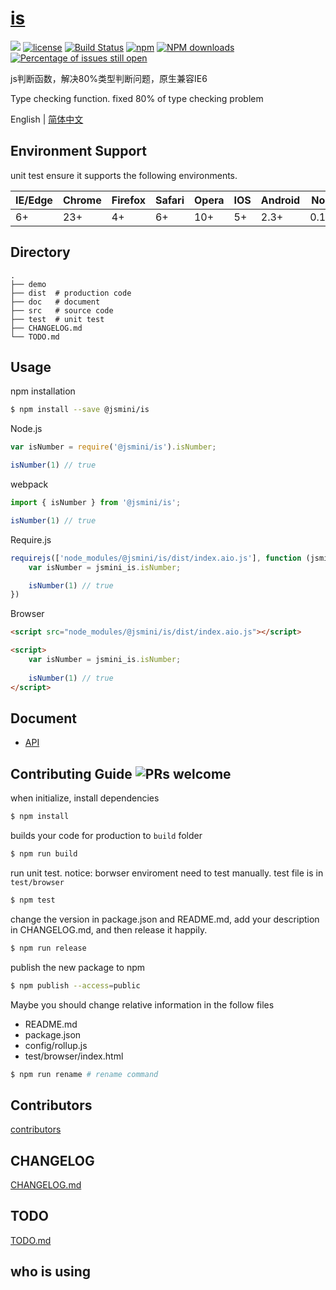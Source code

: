 # [is](https://github.com/yanhaijing/is)
[![](https://img.shields.io/badge/Powered%20by-jslib%20base-brightgreen.svg)](https://github.com/yanhaijing/jslib-base)
[![license](https://img.shields.io/badge/license-MIT-blue.svg)](https://github.com/jsmini/is/blob/master/LICENSE)
[![Build Status](https://travis-ci.org/jsmini/is.svg?branch=master)](https://travis-ci.org/jsmini/is)
[![npm](https://img.shields.io/badge/npm-0.8.0-orange.svg)](https://www.npmjs.com/package/@jsmini/is)
[![NPM downloads](http://img.shields.io/npm/dm/@jsmini/is.svg?style=flat-square)](http://www.npmtrends.com/@jsmini/is)
[![Percentage of issues still open](http://isitmaintained.com/badge/open/jsmini/is.svg)](http://isitmaintained.com/project/jsmini/is "Percentage of issues still open")

js判断函数，解决80%类型判断问题，原生兼容IE6 

Type checking function. fixed 80% of type checking problem

English | [简体中文](./README-zh_CN.md)

## Environment Support

unit test ensure it supports the following environments.

| IE/Edge | Chrome | Firefox | Safari | Opera | IOS  | Android | Node  |
| ------- | ------ | ------- | ------ | ----- | ---- | ------- | ----- |
| 6+      | 23+    | 4+      | 6+     | 10+   | 5+   | 2.3+    | 0.10+ |

## Directory

```
.
├── demo
├── dist  # production code
├── doc   # document
├── src   # source code
├── test  # unit test
├── CHANGELOG.md
└── TODO.md
```

## Usage
npm installation

```bash
$ npm install --save @jsmini/is
```

Node.js

```js
var isNumber = require('@jsmini/is').isNumber;

isNumber(1) // true
```

webpack

```js
import { isNumber } from '@jsmini/is';

isNumber(1) // true
```

Require.js

```js
requirejs(['node_modules/@jsmini/is/dist/index.aio.js'], function (jsmini_is) {
    var isNumber = jsmini_is.isNumber;

    isNumber(1) // true
})
```

Browser

```html
<script src="node_modules/@jsmini/is/dist/index.aio.js"></script>

<script>
    var isNumber = jsmini_is.isNumber;
    
    isNumber(1) // true
</script>
```

## Document

- [API](https://github.com/jsmini/is/blob/master/doc/api.md)

## Contributing Guide  ![PRs welcome](<https://img.shields.io/badge/PRs-welcome-brightgreen.svg>)
when initialize, install dependencies 

```bash
$ npm install
```

builds your code for production to `build` folder

```bash
$ npm run build
```

run unit test.  notice: borwser enviroment need to test manually.  test file is in `test/browser`

```bash
$ npm test
```

change  the  version in package.json and README.md, add your description in CHANGELOG.md, and then release it happily.

```bash
$ npm run release
```

publish the new package to npm

```bash
$ npm publish --access=public
```

  Maybe you should change relative information in the follow files

- README.md
- package.json
- config/rollup.js
- test/browser/index.html

```bash
$ npm run rename # rename command
```

## Contributors

[contributors](<https://github.com/jsmini/is/graphs/contributors>)

## CHANGELOG
[CHANGELOG.md](https://github.com/jsmini/is/blob/master/CHANGELOG.md)

## TODO
[TODO.md](https://github.com/jsmini/is/blob/master/TODO.md)

## who is using
